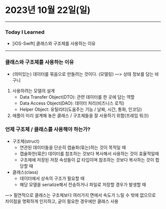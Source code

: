 # 2023년 10월 22일(일)

---

### Today I Learned 

- [iOS-Swift] 클래스와 구조체를 사용하는 이유

---

### 클래스와 구조체를 사용하는 이유

- (의미있는) 데이터를 묶음으로 만들려는 것이다. (모델링) —> 상태 정보를 담는 바구니

1. 사용하려는 모델의 설계
   - Data Transfer Object(DTO): 관련 데이터를 한 곳에 담는 역할
   - Data Access Object(DAO): 데이터 처리(비즈니스 로직)
   - Helper Object: 유틸리티(도움주는 기능 / 날짜, 시간, 통화, 인코딩)
2. 애플이 미리 설계해 놓은 클래스 / 구조체들을 잘 사용하기 위함(프레임 워크)

### 언제 구조체 / 클래스를 사용해야 하는가?

- 구조체(struct)
  - 연관된 데이터들을 단순히 캡슐화(묶는)하는 것이 목적일 때
  - 캡슐화한(묶은) 데이터를 참조하는 것보다 복사해서 사용하는 것이 효율적일때
  - 구조체에 저장된 저장 속성들이 값 타입이며 참조하는 것보다 복사하는 것이 합당할 때
- 클래스(class)
  - 데이터에서 상속의 구조가 필요할 때
  - 해당 모델을 serialize해서 전송하거나 파일로 저장할 경우가 발생할 때

—> 필연적으로 클래스는 구조체보다 여러가지 면에서 속도가 느릴 수 밖에 없으므로 차이점을 명확하게 인지하고, 굳이 필요한 경우에만 클래스 사용